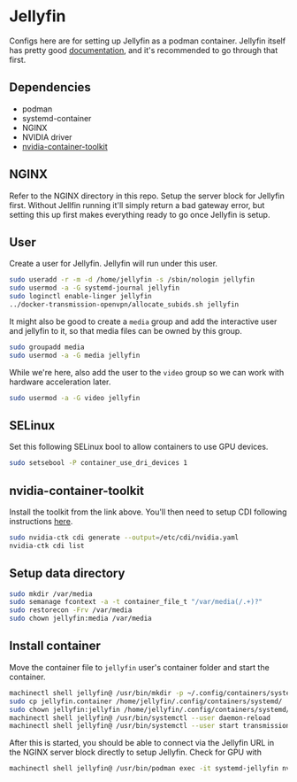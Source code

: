 # Jellyfin

Configs here are for setting up Jellyfin as a podman container. Jellyfin itself has pretty good [documentation](https://jellyfin.org/docs/), and it's recommended to go through that first.

## Dependencies

 - podman
 - systemd-container
 - NGINX
 - NVIDIA driver
 - [nvidia-container-toolkit](https://docs.nvidia.com/datacenter/cloud-native/container-toolkit/latest/install-guide.html)

## NGINX

Refer to the NGINX directory in this repo. Setup the server block for Jellyfin first. Without Jellfin running it'll simply return a bad gateway error, but setting this up first makes everything ready to go once Jellyfin is setup.

## User

Create a user for Jellyfin. Jellyfin will run under this user.

```bash
sudo useradd -r -m -d /home/jellyfin -s /sbin/nologin jellyfin
sudo usermod -a -G systemd-journal jellyfin
sudo loginctl enable-linger jellyfin
../docker-transmission-openvpn/allocate_subids.sh jellyfin
```

It might also be good to create a `media` group and add the interactive user and jellyfin to it, so that media files can be owned by this group.

```bash
sudo groupadd media
sudo usermod -a -G media jellyfin
```

While we're here, also add the user to the `video` group so we can work with hardware acceleration later.

```bash
sudo usermod -a -G video jellyfin
```

## SELinux

Set this following SELinux bool to allow containers to use GPU devices.

```bash
sudo setsebool -P container_use_dri_devices 1
```

## nvidia-container-toolkit

Install the toolkit from the link above. You'll then need to setup CDI following instructions [here](https://docs.nvidia.com/datacenter/cloud-native/container-toolkit/latest/cdi-support.html).

```bash
sudo nvidia-ctk cdi generate --output=/etc/cdi/nvidia.yaml
nvidia-ctk cdi list
```

## Setup data directory

```bash
sudo mkdir /var/media
sudo semanage fcontext -a -t container_file_t "/var/media(/.+)?"
sudo restorecon -Frv /var/media
sudo chown jellyfin:media /var/media
```

## Install container

Move the container file to `jellyfin` user's container folder and start the container.

```bash
machinectl shell jellyfin@ /usr/bin/mkdir -p ~/.config/containers/systemd
sudo cp jellyfin.container /home/jellyfin/.config/containers/systemd/
sudo chown jellyfin:jellyfin /home/jellyfin/.config/containers/systemd/jellyfin.container
machinectl shell jellyfin@ /usr/bin/systemctl --user daemon-reload
machinectl shell jellyfin@ /usr/bin/systemctl --user start transmission-openvpn
```

After this is started, you should be able to connect via the Jellyfin URL in the NGINX server block directly to setup Jellyfin. Check for GPU with

```bash
machinectl shell jellyfin@ /usr/bin/podman exec -it systemd-jellyfin nvidia-smi -L
```
